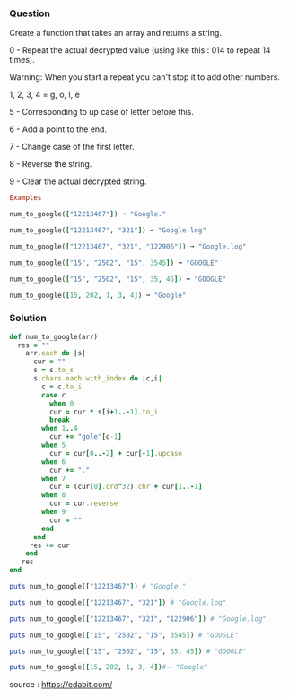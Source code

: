 ### Question

Create a function that takes an array and returns a string.

0 - Repeat the actual decrypted value (using like this : 014 to repeat 14 times).

Warning: When you start a repeat you can't stop it to add other numbers.

1, 2, 3, 4 = g, o, l, e

5 - Corresponding to up case of letter before this.

6 - Add a point to the end.

7 - Change case of the first letter.

8 - Reverse the string.

9 - Clear the actual decrypted string.

```ruby
Examples

num_to_google(["12213467"]) ➞ "Google."

num_to_google(["12213467", "321"]) ➞ "Google.log"

num_to_google(["12213467", "321", "122906"]) ➞ "Google.log"

num_to_google(["15", "2502", "15", 3545]) ➞ "GOOGLE"

num_to_google(["15", "2502", "15", 35, 45]) ➞ "GOOGLE"

num_to_google([15, 202, 1, 3, 4]) ➞ "Google"
```

### Solution
```ruby
def num_to_google(arr)
  res = ""
    arr.each do |s| 
      cur = ""
      s = s.to_s
      s.chars.each.with_index do |c,i|
        c = c.to_i
        case c
          when 0
          cur = cur * s[i+1..-1].to_i
          break
        when 1..4
          cur += "gole"[c-1]
        when 5
          cur = cur[0..-2] + cur[-1].upcase
        when 6
          cur += "."
        when 7
          cur = (cur[0].ord^32).chr + cur[1..-1]
        when 8
          cur = cur.reverse
        when 9
          cur = ""
        end
      end
     res += cur
    end
   res
end

puts num_to_google(["12213467"]) # "Google."

puts num_to_google(["12213467", "321"]) # "Google.log"

puts num_to_google(["12213467", "321", "122906"]) # "Google.log"

puts num_to_google(["15", "2502", "15", 3545]) # "GOOGLE"

puts num_to_google(["15", "2502", "15", 35, 45]) # "GOOGLE"

puts num_to_google([15, 202, 1, 3, 4])#➞ "Google"
```
source : https://edabit.com/